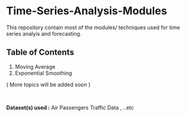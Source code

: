 # Time-Series-Analysis-Modules


This repository contain most of the modules/ techniques used for time series analyis and forecasting. 

## Table of Contents
1. Moving Average
2. Exponential Smoothing <br>


( More topics will be added soon )

<br>



<b> Dataset(s) used :</b> Air Passengers Traffic Data , ..etc

